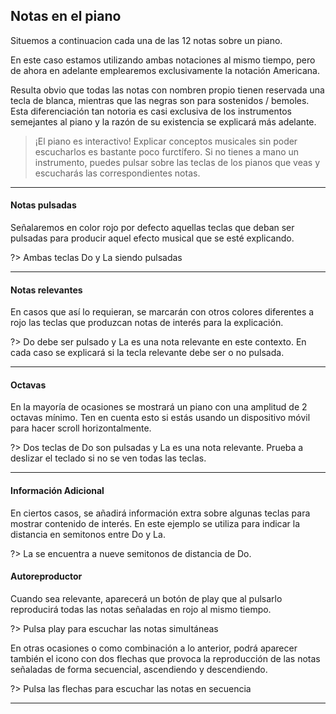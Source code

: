 <h2> Notas en el piano </h2>

Situemos a continuacion cada una de las 12 notas sobre un piano.

<div id ="piano_tutorial_0" class="piano_container">
</div>

En este caso estamos utilizando ambas notaciones al mismo tiempo, pero de ahora
en adelante emplearemos exclusivamente la notación Americana.

Resulta obvio que todas las notas con nombren propio tienen reservada una
tecla de blanca, mientras que las negras son para sostenidos / bemoles.
Esta diferenciación tan notoria es casi exclusiva de los instrumentos semejantes
al piano y la razón de su existencia se explicará más adelante.

> ¡El piano es interactivo! Explicar conceptos musicales sin poder escucharlos es bastante poco furctífero. Si no tienes a mano un instrumento, puedes pulsar sobre las teclas de los pianos que veas y escucharás las correspondientes notas.

---

<h4> Notas pulsadas </h4>

Señalaremos en color rojo por defecto aquellas teclas que deban ser pulsadas
para producir aquel efecto musical que se esté explicando.

<div id ="piano_tutorial_1" class="piano_container">
</div>

?> Ambas teclas Do y La siendo pulsadas

---

<h4> Notas relevantes </h4>
En casos que así lo requieran, se marcarán con otros colores diferentes a rojo
las teclas que produzcan notas de interés para la explicación.

<div id ="piano_tutorial_2" class="piano_container">
</div>

?> Do debe ser pulsado y La es una nota relevante en este contexto. En cada caso
se explicará si la tecla relevante debe ser o no pulsada.

---

<h4> Octavas </h4>
En la mayoría de ocasiones se mostrará un piano con una amplitud de 2 octavas
mínimo. Ten en cuenta esto si estás usando un dispositivo móvil para hacer scroll
horizontalmente.

<div id ="piano_tutorial_3" class="piano_container">
</div>

?> Dos teclas de Do son pulsadas y La es una nota relevante. Prueba a deslizar el
teclado si no se ven todas las teclas.

---

<h4> Información Adicional </h4>
En ciertos casos, se añadirá información extra sobre algunas teclas para mostrar
contenido de interés. En este ejemplo se utiliza para indicar la distancia
en semitonos entre Do y La.

<div id ="piano_tutorial_4" class="piano_container">
</div>

?> La se encuentra a nueve semitonos de distancia de Do.

<h4> Autoreproductor </h4>
Cuando sea relevante, aparecerá un botón de play que al pulsarlo
reproducirá todas las notas señaladas en rojo al mismo tiempo.

<div id ="piano_tutorial_5" class="piano_container">
</div>

?> Pulsa play para escuchar las notas simultáneas

En otras ocasiones o como combinación a lo anterior, podrá aparecer también el icono con dos flechas que provoca la reproducción de las notas señaladas de forma secuencial, ascendiendo y descendiendo.

<div id ="piano_tutorial_6" class="piano_container">
</div>

?> Pulsa las flechas para escuchar las notas en secuencia

---

<link rel="stylesheet" href="PianoGenerator/style.css">
<script>
piano({
    tag: "piano_tutorial_0",
    octaves: 1,
    names: "all",
    tonic: "E",
    relevant: {
        "C"  : { text: "Do" },
        "C#" : { text: "Do#" },
        "D"  : { text: "Re" },
        "D#" : { text: "Re#" },
        "E"  : { text: "Mi" },
        "F"  : { text: "Fa" },
        "F#" : { text: "Fa#" },
        "G"  : { text: "Sol" },
        "G#" : { text: "Sol#" },
        "A"  : { text: "La" },
        "A#" : { text: "La#" },
        "B"  : { text: "Si" }
    }
});
piano({
    tag: "piano_tutorial_1",
    octaves: 1,
    names: "all",
    tonic: "C",
    pressed: ["C", "A"],
});
piano({
    tag: "piano_tutorial_2",
    octaves: 1,
    names: "all",
    tonic: "C",
    pressed: ["C"],
    relevant: {
        "A" : {
            color: "Magenta"
        }
    }
});
piano({
    tag: "piano_tutorial_3",
    octaves: 2,
    names: "all",
    pressed: ["C", "C"],
    relevant: {
        "A" : {
            color: "Magenta",
        }
    }
});
piano({
    tag: "piano_tutorial_4",
    octaves: 2,
    names: "all",
    relevant: {
        "C" : {
            color: "Green",
            text: "0"
        },
        "A" : {
            color: "Magenta",
            text: "9"
        }
    }
});
piano({
    tag: "piano_tutorial_5",
    octaves: 2,
    names: "all",
    pressed: [
        "F#", "B", "D", "F#"
    ],
    controls: ["sync"]
});
piano({
    tag: "piano_tutorial_6",
    octaves: 2,
    names: "all",
    pressed: [
        "F#", "B", "D", "F#"
    ],
    controls: ["spring"]
});
</script>